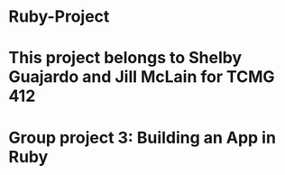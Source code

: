 # Ruby-Project
# This project belongs to Shelby Guajardo and Jill McLain for TCMG 412 
# Group project 3: Building an App in Ruby
